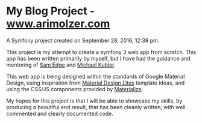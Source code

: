 My Blog Project - www.arimolzer.com
=================

A Symfony project created on September 28, 2016, 12:39 pm.

This project is my attempt to create a symfony 3 web app from scratch. This app has been written primarily by myself, but I have had the guidance and mentoring of [Sam Edge](https://au.linkedin.com/in/sam-edge-626b5647) and [Michael Kubler](http://www.kublermdk.com/).

This web app is being designed within the standards of Google Material Design, using inspiration from [Material Design Lites](https://getmdl.io/index.html) template ideas, and using the CSS/JS components provided by [Materialize](http://materializecss.com/about.html).

My hopes for this project is that I will be able to showcase my skills, by producing a beautiful end result, that has been cleanly written; with well commented and clearly documented code.

